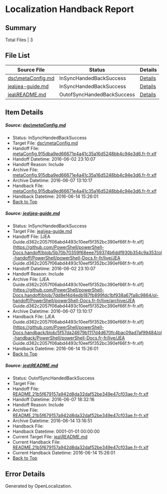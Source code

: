 # <a name='report-top'></a> Localization Handback Report

## Summary
 Total Files | 3

## File List
 Source File | Status | Details 
 ----------- | ------ | ------- 
 [dsc\metaConfig.md](https://github.com/PowerShell/powerShell-Docs/blob/4cc8668e84405c276be2dfe4b25f622416d1b255/dsc/metaConfig.md) | InSyncHandedBackSuccess | [Details](#a451e4b8c4483d9099fa69a553162bd0632ef59a46)
 [jea\jea-guide.md](https://github.com/PowerShell/powerShell-Docs/blob/6c2bff0e95957095dc4638160cc7349714482d19/jea/jea-guide.md) | InSyncHandedBackSuccess | [Details](#b1bf871729b206fa95349c60a27787452f26e22097)
 [jea\README.md](https://github.com/PowerShell/powerShell-Docs/blob/60a4a3125347e0a1e5351573cb60f6ea2494e5bd/jea/README.md) | OutofSyncHandedBackSuccess | [Details](#f2c72fc2a66f59d78da643da9febb9e09ce7989e98)

## Item Details
##### <a name='a451e4b8c4483d9099fa69a553162bd0632ef59a46'></a> Source: [dsc\metaConfig.md](https://github.com/PowerShell/powerShell-Docs/blob/4cc8668e84405c276be2dfe4b25f622416d1b255/dsc/metaConfig.md)
* Status: InSyncHandedBackSuccess
* Target File: [dsc\metaConfig.md](https://github.com/PowerShell/powerShell-Docs.fr-fr/blob/c9692b39fb430f86a561629c796e9ba8ba099d99/dsc/metaConfig.md)
* Handoff File: [metaConfig.915dba9ed66671e4a41c35a16d5248bb4c94e3d6.fr-fr.xlf](https://github.com/PowerShell/powerShell-Docs.handoff/blob/5b70b70359f68eee759374b6ddf930b354c9a353/ol-handoff/PowerShell/powerShell-Docs.fr-fr/live/metaConfig.915dba9ed66671e4a41c35a16d5248bb4c94e3d6.fr-fr.xlf)
* Handoff Datetime: 2016-06-02 23:10:07
* Handoff Reason: Include
* Archive File: [metaConfig.915dba9ed66671e4a41c35a16d5248bb4c94e3d6.fr-fr.xlf](https://github.com/PowerShell/powerShell-Docs.handoff/blob/7dd8ef4d4edb187fb899fdc1bf938a67fa8c9864/ol-handoff/PowerShell/powerShell-Docs.fr-fr/live/archive/metaConfig.915dba9ed66671e4a41c35a16d5248bb4c94e3d6.fr-fr.xlf)
* Archive Datetime: 2016-06-07 13:10:17
* Handback File: [metaConfig.915dba9ed66671e4a41c35a16d5248bb4c94e3d6.fr-fr.xlf](https://github.com/PowerShell/powerShell-Docs.handback/blob/5f57da24679b1117d4d670fc4bac09ad7af99484/ol-handback/PowerShell/powerShell-Docs.fr-fr/live/metaConfig.915dba9ed66671e4a41c35a16d5248bb4c94e3d6.fr-fr.xlf)
* Handback Datetime: 2016-06-14 15:26:01
* [Back to Top](#report-top)

##### <a name='b1bf871729b206fa95349c60a27787452f26e22097'></a> Source: [jea\jea-guide.md](https://github.com/PowerShell/powerShell-Docs/blob/6c2bff0e95957095dc4638160cc7349714482d19/jea/jea-guide.md)
* Status: InSyncHandedBackSuccess
* Target File: [jea\jea-guide.md](https://github.com/PowerShell/powerShell-Docs.fr-fr/blob/c9692b39fb430f86a561629c796e9ba8ba099d99/jea/jea-guide.md)
* Handoff File: [JEA Guide.d362c2057f06abd4493c10eef5f352bc390ef66f.fr-fr.xlf](https://github.com/PowerShell/powerShell-Docs.handoff/blob/5b70b70359f68eee759374b6ddf930b354c9a353/ol-handoff/PowerShell/powerShell-Docs.fr-fr/live/JEA Guide.d362c2057f06abd4493c10eef5f352bc390ef66f.fr-fr.xlf)
* Handoff Datetime: 2016-06-02 23:10:07
* Handoff Reason: Include
* Archive File: [JEA Guide.d362c2057f06abd4493c10eef5f352bc390ef66f.fr-fr.xlf](https://github.com/PowerShell/powerShell-Docs.handoff/blob/7dd8ef4d4edb187fb899fdc1bf938a67fa8c9864/ol-handoff/PowerShell/powerShell-Docs.fr-fr/live/archive/JEA Guide.d362c2057f06abd4493c10eef5f352bc390ef66f.fr-fr.xlf)
* Archive Datetime: 2016-06-07 13:10:17
* Handback File: [JEA Guide.d362c2057f06abd4493c10eef5f352bc390ef66f.fr-fr.xlf](https://github.com/PowerShell/powerShell-Docs.handback/blob/5f57da24679b1117d4d670fc4bac09ad7af99484/ol-handback/PowerShell/powerShell-Docs.fr-fr/live/JEA Guide.d362c2057f06abd4493c10eef5f352bc390ef66f.fr-fr.xlf)
* Handback Datetime: 2016-06-14 15:26:01
* [Back to Top](#report-top)

##### <a name='f2c72fc2a66f59d78da643da9febb9e09ce7989e98'></a> Source: [jea\README.md](https://github.com/PowerShell/powerShell-Docs/blob/60a4a3125347e0a1e5351573cb60f6ea2494e5bd/jea/README.md)
* Status: OutofSyncHandedBackSuccess
* Target File: 
* Handoff File: [README.21b5f679157a942d8da32daf52be349e47cf03ae.fr-fr.xlf](https://github.com/PowerShell/powerShell-Docs.handoff/blob/0021ff4d7a697de353ec7118f58e78a588738dd3/ol-handoff/PowerShell/powerShell-Docs.fr-fr/live/README.21b5f679157a942d8da32daf52be349e47cf03ae.fr-fr.xlf)
* Handoff Datetime: 2016-06-07 18:32:16
* Handoff Reason: Include
* Archive File: [README.21b5f679157a942d8da32daf52be349e47cf03ae.fr-fr.xlf](https://github.com/PowerShell/powerShell-Docs.handoff/blob/2784814727da6e0516fd23ad3b021475fb3a0270/ol-handoff/PowerShell/powerShell-Docs.fr-fr/live/archive/README.21b5f679157a942d8da32daf52be349e47cf03ae.fr-fr.xlf)
* Archive Datetime: 2016-06-14 13:16:51
* Handback File: 
* Handback Datetime: 0001-01-01 00:00:00
* Current Target File: [jea\README.md](https://github.com/PowerShell/powerShell-Docs.fr-fr/blob/c9692b39fb430f86a561629c796e9ba8ba099d99/jea/README.md)
* Current Handback File: [README.21b5f679157a942d8da32daf52be349e47cf03ae.fr-fr.xlf](https://github.com/PowerShell/powerShell-Docs.handback/blob/5f57da24679b1117d4d670fc4bac09ad7af99484/ol-handback/PowerShell/powerShell-Docs.fr-fr/live/README.21b5f679157a942d8da32daf52be349e47cf03ae.fr-fr.xlf)
* Current Handback Datetime: 2016-06-14 15:26:01
* [Back to Top](#report-top)


## Error Details

Generated by OpenLocalization.
